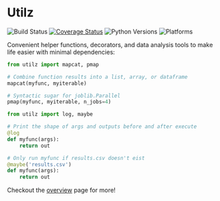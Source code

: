 # Utilz
![Build Status](https://github.com/ejolly/utilz/workflows/Utilz/badge.svg)
[![Coverage Status](https://coveralls.io/repos/github/ejolly/utilz/badge.svg?branch=master)](https://coveralls.io/github/ejolly/utilz?branch=master)
![Python Versions](https://img.shields.io/badge/python-3.7%20%7C%203.8%20%7C%203.9-blue)
![Platforms](https://img.shields.io/badge/platform-linux%20%7C%20osx%20%7C%20win-blue)

Convenient helper functions, decorators, and data analysis tools to make life easier with minimal dependencies:

```python
from utilz import mapcat, pmap 

# Combine function results into a list, array, or dataframe
mapcat(myfunc, myiterable) 

# Syntactic sugar for joblib.Parallel
pmap(myfunc, myiterable, n_jobs=4)
```

```python
from utilz import log, maybe

# Print the shape of args and outputs before and after execute
@log
def myfunc(args):
    return out

# Only run myfunc if results.csv doesn't eist
@maybe('results.csv')
def myfunc(args):
    return out
```

Checkout the [overview](intro.ipynb) page for more!
